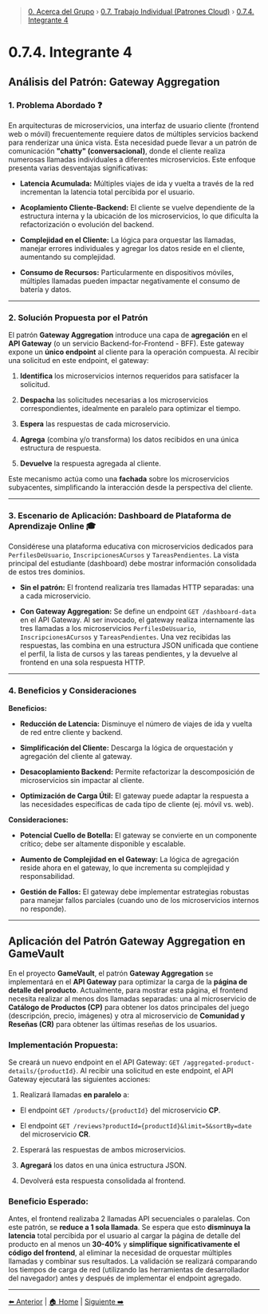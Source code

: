 > [0. Acerca del Grupo](../../0.md) › [0.7. Trabajo Individual (Patrones Cloud)](../0.7.md) › [0.7.4. Integrante 4](0.7.4.md)

# 0.7.4. Integrante 4

## Análisis del Patrón: Gateway Aggregation



### 1. Problema Abordado ❓



En arquitecturas de microservicios, una interfaz de usuario cliente (frontend web o móvil) frecuentemente requiere datos de múltiples servicios backend para renderizar una única vista. Esta necesidad puede llevar a un patrón de comunicación **"chatty" (conversacional)**, donde el cliente realiza numerosas llamadas individuales a diferentes microservicios. Este enfoque presenta varias desventajas significativas:



* **Latencia Acumulada:** Múltiples viajes de ida y vuelta a través de la red incrementan la latencia total percibida por el usuario.

* **Acoplamiento Cliente-Backend:** El cliente se vuelve dependiente de la estructura interna y la ubicación de los microservicios, lo que dificulta la refactorización o evolución del backend.

* **Complejidad en el Cliente:** La lógica para orquestar las llamadas, manejar errores individuales y agregar los datos reside en el cliente, aumentando su complejidad.

* **Consumo de Recursos:** Particularmente en dispositivos móviles, múltiples llamadas pueden impactar negativamente el consumo de batería y datos.



---

### 2. Solución Propuesta por el Patrón



El patrón **Gateway Aggregation** introduce una capa de **agregación** en el **API Gateway** (o un servicio Backend-for-Frontend - BFF). Este gateway expone un **único endpoint** al cliente para la operación compuesta. Al recibir una solicitud en este endpoint, el gateway:



1. **Identifica** los microservicios internos requeridos para satisfacer la solicitud.

2. **Despacha** las solicitudes necesarias a los microservicios correspondientes, idealmente en paralelo para optimizar el tiempo.

3. **Espera** las respuestas de cada microservicio.

4. **Agrega** (combina y/o transforma) los datos recibidos en una única estructura de respuesta.

5. **Devuelve** la respuesta agregada al cliente.







Este mecanismo actúa como una **fachada** sobre los microservicios subyacentes, simplificando la interacción desde la perspectiva del cliente.



---

### 3. Escenario de Aplicación: Dashboard de Plataforma de Aprendizaje Online 🎓



Considérese una plataforma educativa con microservicios dedicados para `PerfilesDeUsuario`, `InscripcionesACursos` y `TareasPendientes`. La vista principal del estudiante (dashboard) debe mostrar información consolidada de estos tres dominios.



* **Sin el patrón:** El frontend realizaría tres llamadas HTTP separadas: una a cada microservicio.

* **Con Gateway Aggregation:** Se define un endpoint `GET /dashboard-data` en el API Gateway. Al ser invocado, el gateway realiza internamente las tres llamadas a los microservicios `PerfilesDeUsuario`, `InscripcionesACursos` y `TareasPendientes`. Una vez recibidas las respuestas, las combina en una estructura JSON unificada que contiene el perfil, la lista de cursos y las tareas pendientes, y la devuelve al frontend en una sola respuesta HTTP.



---

### 4. Beneficios y Consideraciones



**Beneficios:**



* **Reducción de Latencia:** Disminuye el número de viajes de ida y vuelta de red entre cliente y backend.

* **Simplificación del Cliente:** Descarga la lógica de orquestación y agregación del cliente al gateway.

* **Desacoplamiento Backend:** Permite refactorizar la descomposición de microservicios sin impactar al cliente.

* **Optimización de Carga Útil:** El gateway puede adaptar la respuesta a las necesidades específicas de cada tipo de cliente (ej. móvil vs. web).



**Consideraciones:**



* **Potencial Cuello de Botella:** El gateway se convierte en un componente crítico; debe ser altamente disponible y escalable.

* **Aumento de Complejidad en el Gateway:** La lógica de agregación reside ahora en el gateway, lo que incrementa su complejidad y responsabilidad.

* **Gestión de Fallos:** El gateway debe implementar estrategias robustas para manejar fallos parciales (cuando uno de los microservicios internos no responde).



---

## Aplicación del Patrón Gateway Aggregation en GameVault



En el proyecto **GameVault**, el patrón **Gateway Aggregation** se implementará en el **API Gateway** para optimizar la carga de la **página de detalle del producto**. Actualmente, para mostrar esta página, el frontend necesita realizar al menos dos llamadas separadas: una al microservicio de **Catálogo de Productos (CP)** para obtener los datos principales del juego (descripción, precio, imágenes) y otra al microservicio de **Comunidad y Reseñas (CR)** para obtener las últimas reseñas de los usuarios.



### Implementación Propuesta:



Se creará un nuevo endpoint en el API Gateway: `GET /aggregated-product-details/{productId}`. Al recibir una solicitud en este endpoint, el API Gateway ejecutará las siguientes acciones:



1. Realizará llamadas **en paralelo** a:

  * El endpoint `GET /products/{productId}` del microservicio **CP**.

  * El endpoint `GET /reviews?productId={productId}&limit=5&sortBy=date` del microservicio **CR**.

2. Esperará las respuestas de ambos microservicios.

3. **Agregará** los datos en una única estructura JSON.

4. Devolverá esta respuesta consolidada al frontend.



### Beneficio Esperado:



Antes, el frontend realizaba 2 llamadas API secuenciales o paralelas. Con este patrón, se **reduce a 1 sola llamada**. Se espera que esto **disminuya la latencia** total percibida por el usuario al cargar la página de detalle del producto en al menos un **30-40%** y **simplifique significativamente el código del frontend**, al eliminar la necesidad de orquestar múltiples llamadas y combinar sus resultados. La validación se realizará comparando los tiempos de carga de red (utilizando las herramientas de desarrollador del navegador) antes y después de implementar el endpoint agregado.

---

[⬅️ Anterior](../0.7.3/0.7.3.md) | [🏠 Home](../../../README.md) | [Siguiente ➡️](../0.7.5/0.7.5.md)